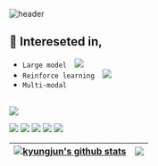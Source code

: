 ![header](https://capsule-render.vercel.app/api?type=wave&color=71797E&fontColor=FFFFFF&height=250&fontAlignY=40&section=header&text=Hello!%20%20I'm%20%20KyungJun&fontSize=50)
<br/>
## 🐼 Intereseted in,
- `Large model` [<img src="https://img.shields.io/badge/Repository-71797E?style=platic&logo=github&logoColor=white"/> ](https://github.com/parkkyungjun/level2_movierecommendation_recsys-level3-recsys-02)
- `Reinforce learning` [<img src="https://img.shields.io/badge/Repository-71797E?style=platic&logo=github&logoColor=white"/>](https://github.com/parkkyungjun/final-project-level3-recsys-02) 
- `Multi-modal`
<br/><br/>

[<img src="https://img.shields.io/badge/Resume-555555?style=platic&logo=notion&logoColor=white"/>](https://lying-marmoset-5ae.notion.site/12a0686067f04287ba6dab62f16d9668)

<img src="https://img.shields.io/badge/C++-00599C?style=platic&logo=c++&logoColor=white"/> <img src="https://img.shields.io/badge/Python-3776AB?style=platic&logo=python&logoColor=white"/> <img src="https://img.shields.io/badge/Pytorch-EE4C2C?style=platic&logo=pytorch&logoColor=white"/> <img src="https://img.shields.io/badge/Docker-2496ED?style=platic&logo=docker&logoColor=white"/> <img src="https://img.shields.io/badge/PostgreSQL-4169E1?style=platic&logo=postgresql&logoColor=white"/>


| <a href="https://github.com/anuraghazra/github-readme-stats"><img align="center" src="https://github-readme-stats.vercel.app/api?username=parkkyungjun&show_icons=true&include_all_commits=true&theme=graywhite&hide_border=true" alt="kyungjun's github stats" /></a> | <a href="https://github.com/anuraghazra/github-readme-stats"><img align="center" src="https://github-readme-stats.vercel.app/api/top-langs/?username=parkkyungjun&hide=jupyter%20notebook&layout=compact&theme=buefy&hide_border=true" /></a> |
| ------------- | ------------- |
